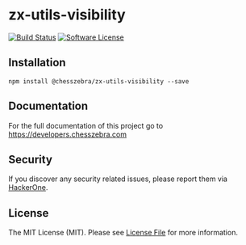 # zx-utils-visibility

[![Build Status][ico-travis]][link-travis]
[![Software License][ico-license]](LICENSE.md)

## Installation
```
npm install @chesszebra/zx-utils-visibility --save
```

## Documentation

For the full documentation of this project go to https://developers.chesszebra.com

## Security

If you discover any security related issues, please report them via [HackerOne][link-hackerone].

## License

The MIT License (MIT). Please see [License File](LICENSE.md) for more information.

[ico-license]: https://img.shields.io/badge/license-MIT-brightgreen.svg?style=flat-square
[ico-travis]: https://img.shields.io/travis/chesszebra/zx-utils-visibility/master.svg?style=flat-square

[link-travis]: https://travis-ci.org/chesszebra/zx-utils-visibility
[link-hackerone]: https://hackerone.com/chesszebra
